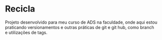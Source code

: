 # Recicla
Projeto desenvolvido para meu curso de ADS na faculdade, onde aqui estou praticando versionamentos e outras práticas de git e git hub, como branch e utilizações de tags.
